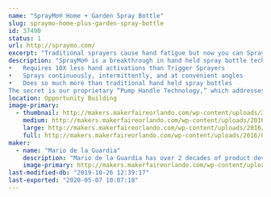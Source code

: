 ```yaml
---
name: "SprayMo® Home + Garden Spray Bottle"
slug: spraymo-home-plus-garden-spray-bottle
id: 37490
status: 1
url: http://spraymo.com/
excerpt: "Traditional sprayers cause hand fatigue but now you can SprayMo® with less work! TM. SprayMo® (which is currently under development) is a new home &amp; garden spray bottle that requires 10X less effort than conventional sprayers. Fewer pumps means less hand fatigue.  Your new way to Spray! TM"
description: "SprayMo® is a breakthrough in hand held spray bottle technology that:
•	Requires 10X less hand activations than Trigger Sprayers
•	Sprays continuously, intermittently, and at convenient angles
•	Does so much more than traditional hand held spray bottles
The secret is our proprietary “Pump Handle Technology,” which addresses the shortcomings and issues of traditional bottle sprayers relating to: health, convenience, durability, &amp; the environment."
location: Opportunity Building
image-primary:
  - thumbnail: http://makers.makerfaireorlando.com/wp-content/uploads/2016/07/hand-with-sprayer-twitter_facebook-150x150.jpg
    medium: http://makers.makerfaireorlando.com/wp-content/uploads/2016/07/hand-with-sprayer-twitter_facebook-274x300.jpg
    large: http://makers.makerfaireorlando.com/wp-content/uploads/2016/07/hand-with-sprayer-twitter_facebook-936x1024.jpg
    full: http://makers.makerfaireorlando.com/wp-content/uploads/2016/07/hand-with-sprayer-twitter_facebook.jpg
maker:
  - name: "Mario de la Guardia"
    description: "Mario de la Guardia has over 2 decades of product development experience including several patents."
    image-primary: http://makers.makerfaireorlando.com/wp-content/uploads/2018/08/Innovate-Pre_27-X3-1024x683.jpg
last-modified-db: "2019-10-26 12:39:17"
last-exported: "2020-05-07 10:07:18"
---
```

